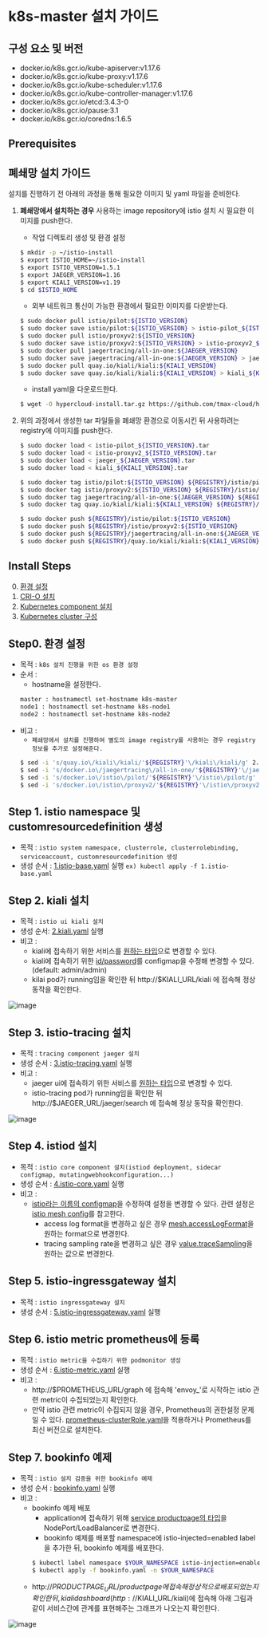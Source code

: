 
# k8s-master 설치 가이드

## 구성 요소 및 버전
* docker.io/k8s.gcr.io/kube-apiserver:v1.17.6
* docker.io/k8s.gcr.io/kube-proxy:v1.17.6
* docker.io/k8s.gcr.io/kube-scheduler:v1.17.6
* docker.io/k8s.gcr.io/kube-controller-manager:v1.17.6
* docker.io/k8s.gcr.io/etcd:3.4.3-0
* docker.io/k8s.gcr.io/pause:3.1
* docker.io/k8s.gcr.io/coredns:1.6.5

## Prerequisites

## 폐쇄망 설치 가이드
설치를 진행하기 전 아래의 과정을 통해 필요한 이미지 및 yaml 파일을 준비한다.
1. **폐쇄망에서 설치하는 경우** 사용하는 image repository에 istio 설치 시 필요한 이미지를 push한다. 

    * 작업 디렉토리 생성 및 환경 설정
    ```bash
    $ mkdir -p ~/istio-install
    $ export ISTIO_HOME=~/istio-install
    $ export ISTIO_VERSION=1.5.1
    $ export JAEGER_VERSION=1.16
    $ export KIALI_VERSION=v1.19
    $ cd $ISTIO_HOME
    ```
    * 외부 네트워크 통신이 가능한 환경에서 필요한 이미지를 다운받는다.
    ```bash
    $ sudo docker pull istio/pilot:${ISTIO_VERSION}
    $ sudo docker save istio/pilot:${ISTIO_VERSION} > istio-pilot_${ISTIO_VERSION}.tar
    $ sudo docker pull istio/proxyv2:${ISTIO_VERSION}
    $ sudo docker save istio/proxyv2:${ISTIO_VERSION} > istio-proxyv2_${ISTIO_VERSION}.tar
    $ sudo docker pull jaegertracing/all-in-one:${JAEGER_VERSION}
    $ sudo docker save jaegertracing/all-in-one:${JAEGER_VERSION} > jaeger_${JAEGER_VERSION}.tar
    $ sudo docker pull quay.io/kiali/kiali:${KIALI_VERSION}
    $ sudo docker save quay.io/kiali/kiali:${KIALI_VERSION} > kiali_${KIALI_VERSION}.tar
    ```
    * install yaml을 다운로드한다.
    ```bash
    $ wget -O hypercloud-install.tar.gz https://github.com/tmax-cloud/hypercloud-install-guide/archive/v${INSTALL_GUIDE_VERSION}.tar.gz
    ```
  
2. 위의 과정에서 생성한 tar 파일들을 폐쇄망 환경으로 이동시킨 뒤 사용하려는 registry에 이미지를 push한다.
    ```bash
    $ sudo docker load < istio-pilot_${ISTIO_VERSION}.tar
    $ sudo docker load < istio-proxyv2_${ISTIO_VERSION}.tar
    $ sudo docker load < jaeger_${JAEGER_VERSION}.tar
    $ sudo docker load < kiali_${KIALI_VERSION}.tar
    
    $ sudo docker tag istio/pilot:${ISTIO_VERSION} ${REGISTRY}/istio/pilot:${ISTIO_VERSION}
    $ sudo docker tag istio/proxyv2:${ISTIO_VERSION} ${REGISTRY}/istio/proxyv2:${ISTIO_VERSION}
    $ sudo docker tag jaegertracing/all-in-one:${JAEGER_VERSION} ${REGISTRY}/jaegertracing/all-in-one:${JAEGER_VERSION}
    $ sudo docker tag quay.io/kiali/kiali:${KIALI_VERSION} ${REGISTRY}/quay.io/kiali/kiali:${KIALI_VERSION}
    
    $ sudo docker push ${REGISTRY}/istio/pilot:${ISTIO_VERSION}
    $ sudo docker push ${REGISTRY}/istio/proxyv2:${ISTIO_VERSION}
    $ sudo docker push ${REGISTRY}/jaegertracing/all-in-one:${JAEGER_VERSION}
    $ sudo docker push ${REGISTRY}/quay.io/kiali/kiali:${KIALI_VERSION}
    ```


## Install Steps
0. [환경 설정](https://github.com/tmax-cloud/hypercloud-install-guide/tree/master/Istio#step0-istio-yaml-%EC%88%98%EC%A0%95)
1. [CRI-O 설치](https://github.com/tmax-cloud/hypercloud-install-guide/tree/master/Istio#step-1-istio-namespace-%EB%B0%8F-customresourcedefinition-%EC%83%9D%EC%84%B1)
2. [Kubernetes component 설치](https://github.com/tmax-cloud/hypercloud-install-guide/tree/master/Istio#step-2-kiali-%EC%84%A4%EC%B9%98)
3. [Kubernetes cluster 구성](https://github.com/tmax-cloud/hypercloud-install-guide/tree/master/Istio#step-3-istio-tracing-%EC%84%A4%EC%B9%98)


## Step0. 환경 설정
* 목적 : `k8s 설치 진행을 위한 os 환경 설정`
* 순서 : 
    * hostname을 설정한다.
	```bash
	master : hostnamectl set-hostname k8s-master
	node1 : hostnamectl set-hostname k8s-node1
	node2 : hostnamectl set-hostname k8s-node2
	```
* 비고 :
    * `폐쇄망에서 설치를 진행하여 별도의 image registry를 사용하는 경우 registry 정보를 추가로 설정해준다.`
	```bash
	$ sed -i 's/quay.io\/kiali\/kiali/'${REGISTRY}'\/kiali\/kiali/g' 2.kiali.yaml
	$ sed -i 's/docker.io\/jaegertracing\/all-in-one/'${REGISTRY}'\/jaegertracing\/all-in-one/g' 3.istio-tracing.yaml
	$ sed -i 's/docker.io\/istio\/pilot/'${REGISTRY}'\/istio\/pilot/g' 4.istio-core.yaml
	$ sed -i 's/docker.io\/istio\/proxyv2/'${REGISTRY}'\/istio\/proxyv2/g' 5.istio-ingressgateway.yaml
	```

## Step 1. istio namespace 및 customresourcedefinition 생성
* 목적 : `istio system namespace, clusterrole, clusterrolebinding, serviceaccount, customresourcedefinition 생성`
* 생성 순서 : [1.istio-base.yaml](yaml/1.istio-base.yaml) 실행 `ex) kubectl apply -f 1.istio-base.yaml`



## Step 2. kiali 설치
* 목적 : `istio ui kiali 설치`
* 생성 순서: [2.kiali.yaml](yaml/2.kiali.yaml) 실행
* 비고 :
    * kiali에 접속하기 위한 서비스를 [원하는 타입](yaml/2.kiali.yaml#L346)으로 변경할 수 있다.
    * kiali에 접속하기 위한 [id/password](yaml/2.kiali.yaml#L215)를 configmap을 수정해 변경할 수 있다.(default: admin/admin)
    * kilai pod가 running임을 확인한 뒤 http://$KIALI_URL/kiali 에 접속해 정상 동작을 확인한다.
	
![image](figure/kiali-ui.png)



## Step 3. istio-tracing 설치
* 목적 : `tracing component jaeger 설치`
* 생성 순서 : [3.istio-tracing.yaml](yaml/3.istio-tracing.yaml) 실행
* 비고 : 
    * jaeger ui에 접속하기 위한 서비스를 [원하는 타입](yaml/3.istio-tracing.yaml#L245)으로 변경할 수 있다.
    * istio-tracing pod가 running임을 확인한 뒤 http://$JAEGER_URL/jaeger/search 에 접속해 정상 동작을 확인한다.
	
![image](figure/jaeger-ui.png)




## Step 4. istiod 설치
* 목적 : `istio core component 설치(istiod deployment, sidecar configmap, mutatingwebhookconfiguration...)`
* 생성 순서 : [4.istio-core.yaml](yaml/4.istio-core.yaml) 실행
* 비고 : 
    * [istio라는 이름의 configmap](yaml/4.istio-core.yaml#L403)을 수정하여 설정을 변경할 수 있다. 관련 설정은 [istio mesh config](https://istio.io/docs/reference/config/istio.mesh.v1alpha1/#MeshConfig)를 참고한다.
        * access log format을 변경하고 싶은 경우 [mesh.accessLogFormat](yaml/4.istio-core.yaml#L468)을 원하는 format으로 변경한다.
        * tracing sampling rate을 변경하고 싶은 경우 [value.traceSampling](yaml/4.istio-core.yaml#L459)을 원하는 값으로 변경한다.





## Step 5. istio-ingressgateway 설치
* 목적 : `istio ingressgateway 설치`
* 생성 순서 : [5.istio-ingressgateway.yaml](yaml/5.istio-ingressgateway.yaml) 실행




## Step 6. istio metric prometheus에 등록
* 목적 : `istio metric을 수집하기 위한 podmonitor 생성`
* 생성 순서 : [6.istio-metric.yaml](yaml/6.istio-metric.yaml) 실행
* 비고 : 
    * http://$PROMETHEUS_URL/graph 에 접속해 'envoy_'로 시작하는 istio 관련 metric이 수집되었는지 확인한다.
    * 만약 istio 관련 metric이 수집되지 않을 경우, Prometheus의 권한설정 문제일 수 있다. [prometheus-clusterRole.yaml](../Prometheus/manifests/prometheus-clusterRole.yaml)을 적용하거나 Prometheus를 최신 버전으로 설치한다.





## Step 7. bookinfo 예제
* 목적 : `istio 설치 검증을 위한 bookinfo 예제`
* 생성 순서 : [bookinfo.yaml](yaml/bookinfo.yaml) 실행
* 비고 : 
    * bookinfo 예제 배포
        * application에 접속하기 위해 [service productpage의 타입](yaml/bookinfo.yaml#L278)을 NodePort/LoadBalancer로 변경한다.
        * bookinfo 예제를 배포할 namespace에 istio-injected=enabled label을 추가한 뒤, bookinfo 예제를 배포한다. 
        ```bash
        $ kubectl label namespace $YOUR_NAMESPACE istio-injection=enabled
        $ kubectl apply -f bookinfo.yaml -n $YOUR_NAMESPACE
        ```
    * http://$PRODUCTPAGE_URL/productpage 에 접속해 정상적으로 배포되었는지 확인한 뒤, kiali dashboard(http://$KIALI_URL/kiali)에 접속해 아래 그림과 같이 서비스간에 관계를 표현해주는 그래프가 나오는지 확인한다.
	
![image](figure/bookinfo-example.png)
